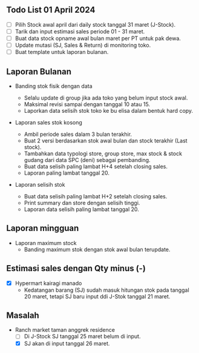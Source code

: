 ## Todo List 01 April 2024
- [ ] Pilih Stock awal april dari daily stock tanggal 31 maret (J-Stock).
- [ ] Tarik dan input estimasi sales periode 01 - 31 maret.
- [ ] Buat data stock opname awal bulan maret per PT untuk pak dewa.
- [ ] Update mutasi (SJ, Sales & Return) di monitoring toko.
- [ ] Buat template untuk laporan bulanan.

## Laporan Bulanan

- Banding stok fisik dengan data
	- Selalu update di group jika ada toko yang belum input stock awal.
	- Maksimal revisi sampai dengan tanggal 10 atau 15.
	- Laporkan data selisih stok toko ke bu elisa dalam bentuk hard copy.

- Laporan sales stok kosong
	- Ambil periode sales dalam 3 bulan terakhir.
	- Buat 2 versi berdasarkan stok awal bulan dan stock terakhir (Last stock).
	- Tambahkan data typologi store, group store, max stock & stock gudang dari data SPC (deni) sebagai pembanding.
	- Buat data selisih paling lambat H+4 setelah closing sales.
	- Laporan paling lambat tanggal 20. 

- Laporan selisih stok
	- Buat data selisih paling lambat H+2 setelah closing sales.
	- Print summary dan store dengan selisih tinggi.
	- Laporan data selisih paling lambat tanggal 20.

## Laporan mingguan

- Laporan maximum stock
	- Banding maximum stok dengan stok awal bulan terupdate.

## Estimasi sales dengan Qty minus (-)

- [x] Hypermart kairagi manado
	- Kedatangan barang (SJ) sudah masuk hitungan stok pada tanggal 20 maret, tetapi SJ baru input ddi J-Stok tanggal 21 maret.

## Masalah

- Ranch market taman anggrek residence
	- [ ] Di J-Stock SJ tanggal 25 maret belum di input.
	- [x] SJ akan di input tanggal 26 maret.
